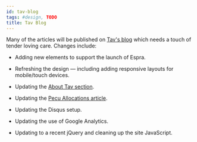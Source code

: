 ```yaml
---
id: tav-blog
tags: #design, TODO
title: Tav Blog
---
```


Many of the articles will be published on [Tav's blog](http://tav.espians.com) which needs a touch of tender loving care. Changes include:

* Adding new elements to support the launch of Espra.

* Refreshing the design — including adding responsive layouts for mobile/touch devices.

* Updating the [About Tav section](http://tav.espians.com/about-tav.html).

* Updating the [Pecu Allocations article](http://tav.espians.com/pecu-allocations-by-tav.html).

* Updating the Disqus setup.

* Updating the use of Google Analytics.

* Updating to a recent jQuery and cleaning up the site JavaScript.